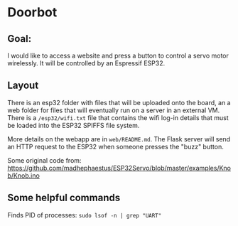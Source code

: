 # Doorbot

## Goal:
I would like to access a website and press a button to control a servo motor wirelessly. It will be controlled by an Espressif ESP32.

## Layout

There is an esp32 folder with files that will be uploaded onto the board, an a web folder for files that will eventually run on a server in an external VM. There is a `/esp32/wifi.txt` file that contains the wifi log-in details that must be loaded into the ESP32 SPIFFS file system.

More details on the webapp are in `web/README.md`. The Flask server will send an HTTP request to the ESP32 when someone presses the "buzz" button.


Some original code from: https://github.com/madhephaestus/ESP32Servo/blob/master/examples/Knob/Knob.ino

## Some helpful commands

Finds PID of processes: `sudo lsof -n | grep "UART"`
